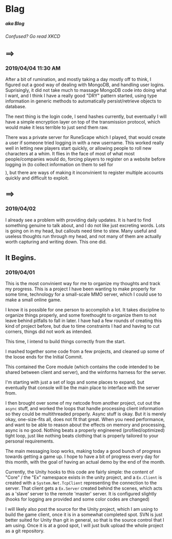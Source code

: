 # Blag
##### aka Blog
###### Confused? Go read XKCD

## ==>
### 2019/04/04 11:30 AM
After a bit of rumination, and mostly taking a day mostly off to think, I figured out a good way of dealing with MongoDB, and handling user logins. Suprisingly, it did not take much to massage MongoDB code into doing what I want, and I think I have a really good "DRY" pattern started, using type information in generic methods to automatically persist/retrieve objects to database.

The next thing is the login code, I send hashes currently, but eventually I will have a simple encryption layer on top of the transmission protocol, which would make it less terrible to just send them raw. 

There was a private server for RuneScape which I played, that would create a user if someone tried logging in with a new username. This worked really well in letting new players start quickly, or allowing people to roll new characters at a whim. It flies in the face of most of what most people/companies would do, forcing players to register on a website before logging in (to collect information on them to sell for $$$$), but there are ways of making it inconvinient to register multiple accounts quickly and difficult to exploit.

## ==>
### 2019/04/02
I already see a problem with providing daily updates. It is hard to find something genuine to talk about, and I do not like just excreting words. Lots is going on in my head, but callouts need time to stew. Many useful and useless thoughts run through my head, and not many of them are actually worth capturing and writing down. This one did.

## It Begins.
### 2019/04/01

This is the most convinient way for me to organize my thoughts and track my progress.
This is a project I have been wanting to make properly for some time, technology for a small-scale MMO server, which I could use to make a small online game.

I know it is possible for one person to accomplish a lot. It takes discipline to organize things properly, and some forethought to organize them to not leave behind pitfalls to fall in later. I have had a few rounds of creating this kind of project before, but due to time constraints I had and having to cut corners, things did not work as intended.

This time, I intend to build things correctly from the start.

I mashed together some code from a few projects, and cleaned up some of the loose ends for the Initial Commit.

This contained the Core module (which contains the code intended to be shared between client and server), and the winforms harness for the server.

I'm starting with just a set of logs and some places to expand, but eventually that console will be the main place to interface with the server from.

I then brought over some of my netcode from another project, cut out the `async` stuff, and worked the loops that handle processing client information so they could be multithreaded properly. Async stuff is okay. But it is merely okay, one-size-fits all, does not fit that great. When you need performance, and want to be able to reason about the effects on memory and processing, async is no good. Nothing beats a properly engineered (profiled/optimized) tight loop, just like nothing beats clothing that is properly tailored to your personal requirements.

The main messaging loop works, making today a good bunch of progress towards getting a game up.
I hope to have a bit of progress every day for this month, with the goal of having an actual demo by the end of the month.

Currently, the Unity hooks to this code are fairly simple: the content of "Core" / the "Ex" namespace exists in the unity project, and a `Ex.Client` is created with a `System.Net.TcpClient` representing the connection to the server. That client gets a `Ex.Server` created behind the scenes, which acts as a 'slave' server to the remote 'master' server. It is configured slightly (hooks for logging are provided and some color codes are changed)

I will likely also post the source for the Unity project, which I am using to build the game client, once it is in a somewhat completed spot. SVN is just better suited for Unity than git in general, so that is the source control that I am using. Once it is at a good spot, I will just bulk upload the whole project as a git repository. 

